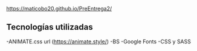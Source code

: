 https://maticobo20.github.io/PreEntrega2/

## Tecnologías utilizadas
-ANIMATE.css url (https://animate.style/)
-BS
-Google Fonts
-CSS y SASS

